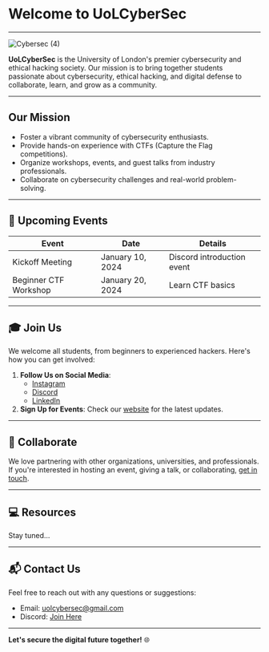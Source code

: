 # Welcome to UoLCyberSec 
---

![Cybersec (4)](https://github.com/user-attachments/assets/05c99edc-ecc8-465b-aaf3-23b51a4b969f)

**UoLCyberSec** is the University of London's premier cybersecurity and ethical hacking society. Our mission is to bring together students passionate about cybersecurity, ethical hacking, and digital defense to collaborate, learn, and grow as a community.

---

## Our Mission
- Foster a vibrant community of cybersecurity enthusiasts.
- Provide hands-on experience with CTFs (Capture the Flag competitions).
- Organize workshops, events, and guest talks from industry professionals.
- Collaborate on cybersecurity challenges and real-world problem-solving.

---

## 📅 Upcoming Events

| **Event**             | **Date**       | **Details**               |
|-----------------------|----------------|---------------------------|
| Kickoff Meeting       | January 10, 2024 | Discord introduction event |
| Beginner CTF Workshop | January 20, 2024 | Learn CTF basics          |

---

## 🎓 Join Us
We welcome all students, from beginners to experienced hackers. Here's how you can get involved:

1. **Follow Us on Social Media**:
   - [Instagram](https://instagram.com/example)
   - [Discord](https://discord.gg/example)  
   - [LinkedIn](https://linkedin.com/company/example)
2. **Sign Up for Events**: Check our [website](https://example.com) for the latest updates.

---

## 🤝 Collaborate
We love partnering with other organizations, universities, and professionals. If you're interested in hosting an event, giving a talk, or collaborating, [get in touch](mailto:uolcybersec@example.com).

---

## 💻 Resources
Stay tuned...

---

## 📬 Contact Us
Feel free to reach out with any questions or suggestions:
- Email: [uolcybersec@gmail.com](mailto:uolcybersec@gmail.com)
- Discord: [Join Here](https://discord.gg/example)

---

**Let's secure the digital future together!** 🌐

